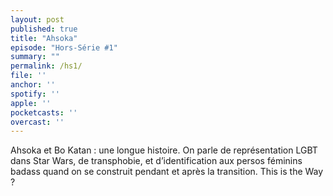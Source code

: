```yaml
---
layout: post
published: true
title: "Ahsoka"
episode: "Hors-Série #1"
summary: ""
permalink: /hs1/
file: ''
anchor: ''
spotify: ''
apple: ''
pocketcasts: ''
overcast: ''
---
```

<p>Ahsoka et Bo Katan : une longue histoire. On parle de représentation LGBT dans Star Wars, de transphobie, et d’identification aux persos féminins badass quand on se construit pendant et après la transition. This is the Way ?</p>

<!--more-->
